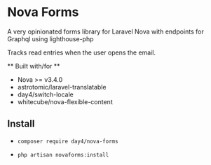# Nova Forms

A very opinionated forms library for Laravel Nova with endpoints for Graphql using lighthouse-php

Tracks read entries when the user opens the email.


** Built with/for **

  - Nova >= v3.4.0
  - astrotomic/laravel-translatable
  - day4/switch-locale
  - whitecube/nova-flexible-content

## Install

  - `composer require day4/nova-forms`

  - `php artisan novaforms:install`

